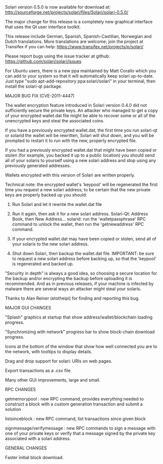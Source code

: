 Solari version 0.5.0 is now available for download at:
http://sourceforge.net/projects/solari/files/Solari/solari-0.5.0/

The major change for this release is a completely new graphical interface that uses the Qt user interface toolkit.

This release include German, Spanish, Spanish-Castilian, Norwegian and Dutch translations. More translations are welcome; join the project at Transifex if you can help:
https://www.transifex.net/projects/p/solari/

Please report bugs using the issue tracker at github:
https://github.com/solari/solari/issues

For Ubuntu users, there is a new ppa maintained by Matt Corallo which you can add to your system so that it will automatically keep solari up-to-date.  Just type "sudo apt-add-repository ppa:solari/solari" in your terminal, then install the solari-qt package.

MAJOR BUG FIX  (CVE-2011-4447)

The wallet encryption feature introduced in Solari version 0.4.0 did not sufficiently secure the private keys. An attacker who
managed to get a copy of your encrypted wallet.dat file might be able to recover some or all of the unencrypted keys and steal the
associated coins.

If you have a previously encrypted wallet.dat, the first time you run solari-qt or solarid the wallet will be rewritten, Solari will
shut down, and you will be prompted to restart it to run with the new, properly encrypted file.

If you had a previously encrypted wallet.dat that might have been copied or stolen (for example, you backed it up to a public
location) you should send all of your solaris to yourself using a new solari address and stop using any previously generated addresses.

Wallets encrypted with this version of Solari are written properly.

Technical note: the encrypted wallet's 'keypool' will be regenerated the first time you request a new solari address; to be certain that the
new private keys are properly backed up you should:

1. Run Solari and let it rewrite the wallet.dat file

2. Run it again, then ask it for a new solari address.
Solari-Qt: Address Book, then New Address...
solarid: run the 'walletpassphrase' RPC command to unlock the wallet,  then run the 'getnewaddress' RPC command.

3. If your encrypted wallet.dat may have been copied or stolen, send  all of your solaris to the new solari address.

4. Shut down Solari, then backup the wallet.dat file.
IMPORTANT: be sure to request a new solari address before backing up, so that the 'keypool' is regenerated and backed up.

"Security in depth" is always a good idea, so choosing a secure location for the backup and/or encrypting the backup before uploading it is recommended. And as in previous releases, if your machine is infected by malware there are several ways an attacker might steal your solaris.

Thanks to Alan Reiner (etotheipi) for finding and reporting this bug.

MAJOR GUI CHANGES

"Splash" graphics at startup that show address/wallet/blockchain loading progress.

"Synchronizing with network" progress bar to show block-chain download progress.

Icons at the bottom of the window that show how well connected you are to the network, with tooltips to display details.

Drag and drop support for solari: URIs on web pages.

Export transactions as a .csv file.

Many other GUI improvements, large and small.

RPC CHANGES

getmemorypool : new RPC command, provides everything needed to construct a block with a custom generation transaction and submit a solution

listsinceblock : new RPC command, list transactions since given block

signmessage/verifymessage : new RPC commands to sign a message with one of your private keys or verify that a message signed by the private key associated with a solari address.

GENERAL CHANGES

Faster initial block download.
